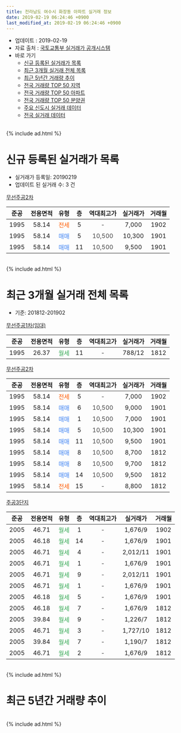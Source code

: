 ```yaml
---
title: 전라남도 여수시 화장동 아파트 실거래 정보
date: 2019-02-19 06:24:46 +0900
last_modified_at: 2019-02-19 06:24:46 +0900
---
```


* 업데이트 : 2019-02-19
* 자료 출처 : [국토교통부 실거래가 공개시스템](http://rt.molit.go.kr)
* 바로 가기
    * [신규 등록된 실거래가 목록](#신규-등록된-실거래가-목록)
    * [최근 3개월 실거래 전체 목록](#최근-3개월-실거래-전체-목록)
    * [최근 5년간 거래량 추이](#최근-5년간-거래량-추이)
    * [전국 거래량 TOP 50 지역](https://ayogom.github.io/apt-trade-info/최근-3개월-전국에서-가장-거래가-많이-발생한-지역)
    * [전국 거래량 TOP 50 아파트](https://ayogom.github.io/apt-trade-info/최근-3개월-전국에서-가장-거래가-많이-발생한-아파트)
    * [전국 거래량 TOP 50 분양권](https://ayogom.github.io/apt-trade-info/최근-3개월-전국에서-가장-거래가-많이-발생한-분양권)
    * [주요 신도시 실거래 데이터](https://ayogom.github.io/apt-trade-info/주요-신도시)
    * [전국 실거래 데이터](https://ayogom.github.io/apt-trade-info/전국)
<br>
{% include ad.html %}
<br>

# 신규 등록된 실거래가 목록
* 실거래가 등록일: 20190219
* 업데이트 된 실거래 수: 3 건


[무선주공2차](https://search.naver.com/search.naver?query=%EC%A0%84%EB%9D%BC%EB%82%A8%EB%8F%84+%EC%97%AC%EC%88%98%EC%8B%9C+%ED%99%94%EC%9E%A5%EB%8F%99+%EB%AC%B4%EC%84%A0%EC%A3%BC%EA%B3%B52%EC%B0%A8)

|준공|전용면적|유형|층|역대최고가|실거래가|거래월|
|:---:|:---:|:---:|:---:|:---:|:---:|:---:|
|1995|58.14|<span style="color:#ff5a00">전세</span>|5|<span style="color:#444444">-</span>|7,000|1902|
|1995|58.14|<span style="color:#4285f3">매매</span>|5|<span style="color:#444444">10,500</span>|10,300|1901|
|1995|58.14|<span style="color:#4285f3">매매</span>|11|<span style="color:#444444">10,500</span>|9,500|1901|


<br>
{% include ad.html %}
<br>

# 최근 3개월 실거래 전체 목록
* 기준: 201812-201902


[무선주공1차(임대)](https://search.naver.com/search.naver?query=%EC%A0%84%EB%9D%BC%EB%82%A8%EB%8F%84+%EC%97%AC%EC%88%98%EC%8B%9C+%ED%99%94%EC%9E%A5%EB%8F%99+%EB%AC%B4%EC%84%A0%EC%A3%BC%EA%B3%B51%EC%B0%A8%28%EC%9E%84%EB%8C%80%29)

|준공|전용면적|유형|층|역대최고가|실거래가|거래월|
|:---:|:---:|:---:|:---:|:---:|:---:|:---:|
|1995|26.37|<span style="color:#34a853">월세</span>|11|<span style="color:#444444">-</span>|788/12|1812|

[무선주공2차](https://search.naver.com/search.naver?query=%EC%A0%84%EB%9D%BC%EB%82%A8%EB%8F%84+%EC%97%AC%EC%88%98%EC%8B%9C+%ED%99%94%EC%9E%A5%EB%8F%99+%EB%AC%B4%EC%84%A0%EC%A3%BC%EA%B3%B52%EC%B0%A8)

|준공|전용면적|유형|층|역대최고가|실거래가|거래월|
|:---:|:---:|:---:|:---:|:---:|:---:|:---:|
|1995|58.14|<span style="color:#ff5a00">전세</span>|5|<span style="color:#444444">-</span>|7,000|1902|
|1995|58.14|<span style="color:#4285f3">매매</span>|6|<span style="color:#444444">10,500</span>|9,000|1901|
|1995|58.14|<span style="color:#4285f3">매매</span>|1|<span style="color:#444444">10,500</span>|7,000|1901|
|1995|58.14|<span style="color:#4285f3">매매</span>|5|<span style="color:#444444">10,500</span>|10,300|1901|
|1995|58.14|<span style="color:#4285f3">매매</span>|11|<span style="color:#444444">10,500</span>|9,500|1901|
|1995|58.14|<span style="color:#4285f3">매매</span>|8|<span style="color:#444444">10,500</span>|8,700|1812|
|1995|58.14|<span style="color:#4285f3">매매</span>|8|<span style="color:#444444">10,500</span>|9,700|1812|
|1995|58.14|<span style="color:#4285f3">매매</span>|14|<span style="color:#444444">10,500</span>|9,500|1812|
|1995|58.14|<span style="color:#ff5a00">전세</span>|15|<span style="color:#444444">-</span>|8,800|1812|

[주공3단지](https://search.naver.com/search.naver?query=%EC%A0%84%EB%9D%BC%EB%82%A8%EB%8F%84+%EC%97%AC%EC%88%98%EC%8B%9C+%ED%99%94%EC%9E%A5%EB%8F%99+%EC%A3%BC%EA%B3%B53%EB%8B%A8%EC%A7%80)

|준공|전용면적|유형|층|역대최고가|실거래가|거래월|
|:---:|:---:|:---:|:---:|:---:|:---:|:---:|
|2005|46.71|<span style="color:#34a853">월세</span>|1|<span style="color:#444444">-</span>|1,676/9|1902|
|2005|46.18|<span style="color:#34a853">월세</span>|14|<span style="color:#444444">-</span>|1,676/9|1901|
|2005|46.71|<span style="color:#34a853">월세</span>|4|<span style="color:#444444">-</span>|2,012/11|1901|
|2005|46.71|<span style="color:#34a853">월세</span>|1|<span style="color:#444444">-</span>|1,676/9|1901|
|2005|46.71|<span style="color:#34a853">월세</span>|9|<span style="color:#444444">-</span>|2,012/11|1901|
|2005|46.71|<span style="color:#34a853">월세</span>|1|<span style="color:#444444">-</span>|1,676/9|1901|
|2005|46.18|<span style="color:#34a853">월세</span>|5|<span style="color:#444444">-</span>|1,676/9|1901|
|2005|46.18|<span style="color:#34a853">월세</span>|7|<span style="color:#444444">-</span>|1,676/9|1812|
|2005|39.84|<span style="color:#34a853">월세</span>|9|<span style="color:#444444">-</span>|1,226/7|1812|
|2005|46.71|<span style="color:#34a853">월세</span>|3|<span style="color:#444444">-</span>|1,727/10|1812|
|2005|39.84|<span style="color:#34a853">월세</span>|7|<span style="color:#444444">-</span>|1,190/7|1812|
|2005|46.71|<span style="color:#34a853">월세</span>|2|<span style="color:#444444">-</span>|1,676/9|1812|


<br>
{% include ad.html %}
<br>

# 최근 5년간 거래량 추이


<div style="width:100%;">
    <canvas id="deal_progress" height="200"></canvas>
</div>

<script>
new Chart(document.getElementById("deal_progress"), {
    type: 'line',
    data: {
        labels: ['201402','201403','201404','201405','201406','201407','201408','201409','201410','201411','201412','201501','201502','201503','201504','201505','201506','201507','201508','201509','201510','201511','201512','201601','201602','201603','201604','201605','201606','201607','201608','201609','201610','201611','201612','201701','201702','201703','201704','201705','201706','201707','201708','201709','201710','201711','201712','201801','201802','201803','201804','201805','201806','201807','201808','201809','201810','201811','201812','201901','201902'],
        datasets: [{
            label: '매매',
            pointRadius: 1,
            data: [4, 3, 1, 3, 3, 3, 3, 1, 4, 5, 4, 2, 4, 6, 6, 4, 1, 3, 5, 1, 4, 1, 4, 2, 3, 9, 7, 4, 6, 2, 2, 1, 9, 2, 1, 2, 6, 8, 1, 6, 12, 4, 4, 5, 4, 3, 0, 3, 3, 5, 4, 4, 3, 3, 6, 3, 3, 4, 3, 4, 0],
            borderColor: "rgba(255, 201, 14, 1)",
            backgroundColor: "rgba(255, 201, 14, 0.5)",
            fill: false,
            lineTension: 0
        },{
            label: '전월세',
            pointRadius: 1,
            data: [5, 6, 17, 9, 6, 5, 7, 3, 4, 1, 6, 5, 5, 7, 2, 27, 11, 9, 4, 2, 3, 1, 8, 1, 0, 5, 2, 12, 5, 14, 11, 11, 5, 5, 3, 7, 12, 4, 3, 42, 15, 15, 26, 13, 10, 11, 6, 7, 9, 8, 8, 15, 9, 11, 10, 13, 7, 6, 7, 6, 2],
            borderColor: "rgba(0, 141, 185, 1)",
            backgroundColor: "rgba(0, 141, 185, 0.5)",
            fill: false,
            lineTension: 0
        }
        ]
    },
    options: {
        responsive: true,
        title: {
            display: false
        },
        tooltips: {
            mode: 'index',
            intersect: false
        },
        hover: {
            mode: 'nearest',
            intersect: true
        },
        scales: {
            xAxes: [{
                display: true,
                scaleLabel: {
                    display: true,
                    labelString: '년/월'
                }
            }],
            yAxes: [{
                display: true,
                ticks: {
                    suggestedMin: 0,
                },
                scaleLabel: {
                    display: true,
                    labelString: '실거래 수'
                }
            }]
        }
    }
});

</script>


<br>
{% include ad.html %}
<br>

